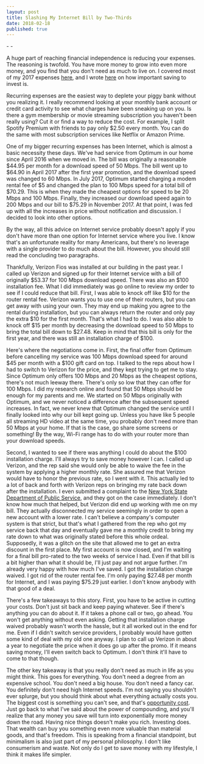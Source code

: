 ```yaml
---
layout: post
title: Slashing My Internet Bill by Two-Thirds
date: 2018-02-18
published: true
---
```

*-  -*

A huge part of reaching financial independence is reducing your expenses. The reasoning is twofold. You have more money to grow into even more money, and you find that you don't need as much to live on. I covered most of my 2017 expenses [here](http://marcopchen.com/2017/12/31/2017-financial-summary-part-2.html), and I wrote [here](http://marcopchen.com/2017/12/30/why-you-should-max-out-your-401k.html) on how important saving to invest is.

Recurring expenses are the easiest way to deplete your piggy bank without you realizing it. I really recommend looking at your monthly bank account or credit card activity to see what charges have been sneaking up on you. Is there a gym membership or movie streaming subscription you haven't been really using? Cut it or find a way to reduce the cost. For example, I split Spotify Premium with friends to pay only $2.50 every month. You can do the same with most subscription services like Netflix or Amazon Prime.

One of my bigger recurring expenses has been Internet, which is almost a basic necessity these days. We've had service from Optimum in our home since April 2016 when we moved in. The bill was originally a reasonable $44.95 per month for a download speed of 50 Mbps. The bill went up to $64.90 in April 2017 after the first year promotion, and the download speed was changed to 60 Mbps. In July 2017, Optimum started charging a modem rental fee of $5 and changed the plan to 100 Mbps speed for a total bill of $70.29. This is when they made the cheapest options for speed to be 20 Mbps and 100 Mbps. Finally, they increased our download speed again to 200 Mbps and our bill to $75.29 in November 2017. At that point, I was fed up with all the increases in price without notification and discussion. I decided to look into other options.

By the way, all this advice on Internet service probably doesn't apply if you don't have more than one option for Internet service where you live. I know that's an unfortunate reality for many Americans, but there's no leverage with a single provider to do much about the bill. However, you should still read the concluding two paragraphs.

Thankfully, Verizon Fios was installed at our building in the past year. I called up Verizon and signed up for their Internet service with a bill of originally $53.37 for 100 Mbps download speed. There was also an $100 installation fee. What I did immediately was go online to review my order to see if I could reduce that bill. First, I was able to knock off like $10 for the router rental fee. Verizon wants you to use one of their routers, but you can get away with using your own. They may end up making you agree to the rental during installation, but you can always return the router and only pay the extra $10 for the first month. That's what I had to do. I was also able to knock off $15 per month by decreasing the download speed to 50 Mbps to bring the total bill down to $27.48. Keep in mind that this bill is only for the first year, and there was still an installation charge of $100.

Here's where the negotiations come in. First, the final offer from Optimum before cancelling my service was 100 Mbps download speed for around $45 per month with a $100 gift card on top. I talked to the reps about how I had to switch to Verizon for the price, and they kept trying to get me to stay. Since Optimum only offers 100 Mbps and 20 Mbps as the cheapest options, there's not much leeway there. There's only so low that they can offer for 100 Mbps. I did my research online and found that 50 Mbps should be enough for my parents and me. We started on 50 Mbps originally with Optimum, and we never noticed a difference after the subsequent speed increases. In fact, we never knew that Optimum changed the service until I finally looked into why our bill kept going up. Unless you have like 5 people all streaming HD video at the same time, you probably don't need more than 50 Mbps at your home. If that is the case, go share some screens or something! By the way, Wi-Fi range has to do with your router more than your download speeds.

Second, I wanted to see if there was anything I could do about the $100 installation charge. I'll always try to save money however I can. I called up Verizon, and the rep said she would only be able to waive the fee in the system by applying a higher monthly rate. She assured me that Verizon would have to honor the previous rate, so I went with it. This actually led to a lot of back and forth with Verizon reps on bringing my rate back down after the installation. I even submitted a complaint to the [New York State Department of Public Service](http://www.dps.ny.gov/), and they got on the case immediately. I don't know how much that helped, but Verizon did end up working with me on my bill. They actually disconnected my service seemingly in order to open a new account with a lower rate. I can't believe a company's computer system is that strict, but that's what I gathered from the rep who got my service back that day and eventually gave me a monthly credit to bring my rate down to what was originally stated before this whole ordeal. Supposedly, it was a glitch on the site that allowed me to get an extra discount in the first place. My first account is now closed, and I'm waiting for a final bill pro-rated to the two weeks of service I had. Even if that bill is a bit higher than what it should be, I'll just pay and not argue further. I'm already very happy with how much I've saved. I got the installation charge waived. I got rid of the router rental fee. I'm only paying $27.48 per month for Internet, and I was paying $75.29 just earlier. I don't know anybody with that good of a deal.

There's a few takeaways to this story. First, you have to be active in cutting your costs. Don't just sit back and keep paying whatever. See if there's anything you can do about it. If it takes a phone call or two, go ahead. You won't get anything without even asking. Getting that installation charge waived probably wasn't worth the hassle, but it all worked out in the end for me. Even if I didn't switch service providers, I probably would have gotten some kind of deal with my old one anyway. I plan to call up Verizon in about a year to negotiate the price when it does go up after the promo. If it means saving money, I'll even switch back to Optimum. I don't think it'll have to come to that though.

The other key takeaway is that you really don't need as much in life as you might think. This goes for everything. You don't need a degree from an expensive school. You don't need a big house. You don't need a fancy car. You definitely don't need high Internet speeds. I'm not saying you shouldn't ever splurge, but you should think about what everything actually costs you. The biggest cost is something you can't see, and that's [opportunity cost](https://en.wikipedia.org/wiki/Opportunity_cost). Just go back to what I've said about the power of compounding, and you'll realize that any money you save will turn into exponentially more money down the road. Having nice things doesn't make you rich. Investing does. That wealth can buy you something even more valuable than material goods, and that's freedom. This is speaking from a financial standpoint, but minimalism is also just part of my personal philosophy. I don't like consumerism and waste. Not only do I get to save money with my lifestyle, I think it makes life simpler.
